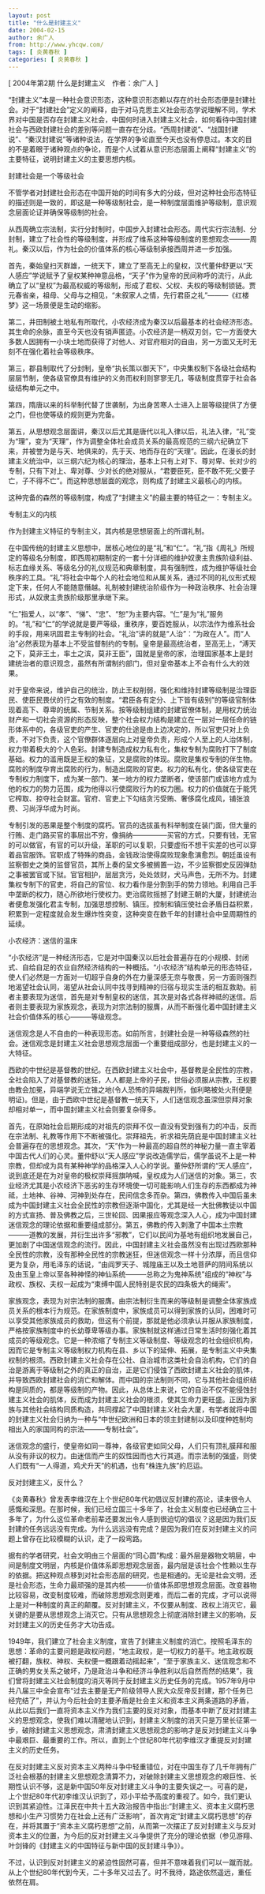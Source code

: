 ```yaml
---
layout: post
title: "什么是封建主义"
date: 2004-02-15
author: 余广人
from: http://www.yhcqw.com/
tags: [ 炎黄春秋 ]
categories: [ 炎黄春秋 ]
---
```



[ 2004年第2期 什么是封建主义　作者：余广人 ]


“封建主义”本是一种社会意识形态，这种意识形态赖以存在的社会形态便是封建社会。对于“封建社会”定义的阐释，由于对马克思主义社会形态学说理解不同，学术界对中国是否存在封建主义社会，中国何时进入封建主义社会，如何看待中国封建社会与西欧封建社会的差别等问题一直存在分歧。“西周封建说”、“战国封建说”、“秦汉封建说”等诸种说法，在学界的争论直至今天也没有停息过。本文的目的不是着眼于诸种观点的争论，而是个人试着从意识形态层面上阐释“封建主义”的主要特征，说明封建主义的主要思想内核。

封建社会是一个等级社会


不管学者对封建社会形态在中国开始的时间有多大的分歧，但对这种社会形态特征的描述则是一致的，即这是一种等级制社会，是一种制度层面维护等级制，意识观念层面论证并确保等级制的社会。


从西周确立宗法制，实行分封制时，中国步入封建社会形态。周代实行宗法制、分封制，建立了社会性的等级制度，并形成了维系这种等级制度的思想观念———周礼。秦汉以后，作为社会的价值体系的核心等级制承接西周并进一步加强。


首先，秦始皇扫灭群雄，一统天下，建立了至高无上的皇权，汉代董仲舒更以“天人感应”学说赋予了皇权某种神意品格，“天子”作为皇帝的民间称呼的流行，从此确立了以“皇权”为最高权威的等级制，形成了君权、父权、夫权的等级制锁链。贾元春省亲，祖母、父母与之相见，“未叙家人之情，先行君臣之礼”———《红楼梦》这一场景便是生动的缩影。


第二，井田制被土地私有所取代，小农经济成为秦汉以后最基本的社会经济形态。其生命的余脉，直至今天也没有销声匿迹。小农经济是一柄双刃剑，它一方面使大多数人因拥有一小块土地而获得了对他人、对官府相对的自由，另一方面又无时无刻不在强化着社会等级秩序。


第三，郡县制取代了分封制，皇帝“执长策以御天下”，中央集权制下各级社会结构层层节制，使各级官僚具有维护的义务而权利则寥寥无几，等级制度贯穿于社会各级结构单元之中。

第四，隋唐以来的科举制代替了世袭制，为出身苦寒人士进入上层等级提供了方便之门，但也使等级的规则更为完备。


第五，从思想观念层面讲，秦汉以后尤其是唐代以礼入律以后，礼法入律，“礼”变为“理”，变为“天理”，作为调整全体社会成员关系的最高规范的三纲六纪确立下来，并被誉为是与天、地俱来的，先于天、地而存在的“天理”。因此，在漫长的封建主义统治中，以三纲六纪为核心的理治，基本上只有上对下、尊对卑、长对少的专制，只有下对上、卑对尊、少对长的绝对服从，“君要臣死，臣不敢不死;父要子亡，子不得不亡”。而这种思想层面的观念，则构成了封建主义最核心的内核。

这种完备的森然的等级制度，构成了“封建主义”的最主要的特征之一：专制主义。

专制主义的内核

作为封建主义特征的专制主义，其内核是思想层面上的所谓礼制。


在中国传统的封建主义思想中，居核心地位的是“礼”和“仁”。“礼”指《周礼》所规定的等级名分制度，即西周初期制定的一套十分详细的维护奴隶主贵族阶级利益、标志血缘关系、等级名分的礼仪规范和典章制度，具有强制性，成为维护等级社会秩序的工具。“礼”将社会中每个人的社会地位和从属关系，通过不同的礼仪形式规定下来，任何人不能随意僭越。礼制被封建统治阶级作为一种政治秩序、社会治理形式，从奴隶主贵族阶级那里承继下来。


“仁”指爱人，以“孝”、“悌”、“忠”、“恕”为主要内容。“仁”是为“礼”服务的。“礼”和“仁”的学说就是要严等级，重秩序，要百姓服从，以宗法作为维系社会的手段，用来巩固君主专制的社会。“礼治”讲的就是“人治”：“为政在人”。而“人治”必然表现为基本上不受监督制约的专制。皇帝是最高统治者，至高无上，“溥天之下，莫非王土，率土之滨，莫非王臣”，国就是皇帝的家，治理国家基本上是封建统治者的意识观念，虽然有所谓制约部门，但对皇帝基本上不会有什么大的效果。


对于皇帝来说，维护自己的统治，防止王权削弱，强化和维持封建等级制是治理臣民、使臣民畏伏的行之有效的制度。“君臣各有定分、上下皆有级别”的等级官制体现着高下、尊卑的统属、节制关系。按等级制组建的封建官僚体制，是用权力统治财产和一切社会资源的形态反映，整个社会权力结构是建立在一层对一层任命的链形体系中的，各级官吏的产生、官吏的仕途是由上边决定的，所以官吏只对上负责，不对下负责，这个官僚群体逐层向上对皇帝负责，形成个人至上的人治体制，权力带着极大的个人色彩。封建专制造成权力私有化，集权专制为腐败打下了制度基础。权力的滥用既是王权的象征，又是腐败的体现。腐败是集权专制的伴生物。腐败的制度孕育出腐败的行为，制造出腐败的官吏。权力的私有化，使各级官吏在专制权力制度下，成为某一部门、某一地方的权力垄断者，使该部门或该地方成为他的权力的势力范围，成为他得以行使腐败行为的权力圈。权力的价值就在于能凭它榨取、掠夺社会财富。官府、官吏上下勾结贪污受贿、奢侈腐化成风，铺张浪费、习尚浮华成为时尚。


专制引发的恶果是整个制度的腐朽。官员的选拔虽有科举制度在装门面，但大量的行贿、走门路买官的事层出不穷，像捐纳—————买官的方式，只要有钱，无官的可以做官，有官的可以升级，革职的可以复职，只要虚衔不想干实差的也可以穿着品官服饰。官职成了特殊的商品，金钱政治使得腐败现象愈演愈烈。朝廷虽设有监察御史之类的监督官员，其所上奏的呈文多被搁置一边，不少监察御史反因弹劾之事被罢官或下狱。官官相护，层层贪污，处处敛财，犬马声色，无所不为。封建集权专制下的官吏，将自己的官位、权力看作是分割到手的势力领地。利用自己手中垄断的权力，随心所欲地行使权力。吏治腐败摇撼了封建王朝的大厦，封建统治者便愈发强化君主专制，加强思想控制、镇压。控制和镇压使社会矛盾日益积累，积累到一定程度就会发生爆炸性突变，这种突变在数千年的封建社会中呈周期性的延续。

小农经济：迷信的温床


“小农经济”是一种经济形态，它是对中国秦汉以后社会普遍存在的小规模、封闭式、自给自足的农业自然经济结构的一种概括。“小农经济”结构单元的形态特征，使人们必然是一方面对一切超乎自身的外在力量深感无奈与敬畏，另一方面则强烈地渴望社会认同，渴望从社会认同中找寻到精神的归宿与现实生活的相互救助。前者主要表现为迷信，首先是对专制皇权的迷信，其次是对各式各样神祗的迷信。后者则主要表现为家族观念，表现为对宗法制的服膺，从而不断强化着中国封建主义社会价值体系的核心———等级观念。

迷信观念是人不自由的一种表现形态。如前所言，封建社会是一种等级森然的社会。迷信观念是封建主义社会思想观念层面一个重要组成部分，也是封建主义的一大特征。


西欧的中世纪是基督教的世纪。在西欧封建主义社会中，基督教是全民性的宗教，全社会陷入了对基督教的迷狂，人人都是上帝的子民，世俗必须服从宗教，王权要由教会加冕，异端学说无立锥之地(令人恐怖的异端裁判所，伽利略被处火刑便是明证)。但是，由于西欧中世纪是基督教一统天下，人们迷信观念虽深但崇拜对象却相对单一，而中国封建主义社会则要复杂得多。


首先，在原始社会后期形成的对祖先的崇拜不仅一直没有受到强有力的冲击，反而在宗法制、礼教等作用下不断被强化。崇拜祖先，祈求祖先荫庇是中国封建主义社会普遍存在的思想观念。其次，“天”作为一种最高的超自然的神秘力量一直主宰着中国古代人们的心灵。董仲舒以“天人感应”学说改造儒学后，儒学虽说不上是一种宗教，但却成为具有某种神学的品格深入人心的学说。董仲舒所谓的“天人感应”，说到底还是在为对皇帝的极权崇拜摇旗呐喊，皇权成为人们迷信的对象。第三，农业经济尤其是小农经济下恶劣的生存环境使一切可能影响人们生存的东西都成为神祗，土地神、谷神、河神到处存在，民间信念多而杂。第四，佛教传入中国后虽未成为中国封建主义社会全民性的宗教但逐渐中国化，尤其是经一大批佛教徒以中国的方式宣扬、普及佛教之后，三世轮回、因果报应等观念深入人心，成为中国封建迷信观念的理论依据和重要组成部分。第五，佛教的传入刺激了中国本土宗教———道教的发展，并衍生出许多“邪教”，它们以民间为基地有组织地发展自己，更加剧了中国迷信观念的流行。因此，中国封建主义社会虽然没有出现过西欧那种全民性的宗教，没有那种全民性的宗教迷狂，但迷信观念一样十分浓厚，而且信仰更为复杂，用毛泽东的话说，“由阎罗天子、城隍庙王以及土地菩萨的阴间系统以及由玉皇上帝以至各种神怪的神仙系统———总称之为鬼神系统”组成的“神权”与政权、族权、夫权一起成为“束缚中国人民特别是农民的四条极大的绳索”。


家族观念，表现为对宗法制的服膺。由宗法制衍生而来的等级制是调整全体家族成员关系的根本行为规范。在家族制度中，家族成员可以得到家族的认同，困难时可以享受其他家族成员的救助，但这有个前提，那就是他必须承认并服从家族制度，严格按家族制度中的长幼尊卑等级办事。家族制就这样通过日常生活时刻强化着其成员的等级观念。它是一种浓缩了专制主义等级制度、等级观念的社会组织机构，因而它是专制主义等级制权力机构在县、乡以下的延伸、拓展，是专制主义中央集权制的根须。西欧封建主义社会存在公社、自治城市这类社会自治机构，它们的自治是游离于等级制之外的真正的自治，正是它们侵蚀了西欧封建主义社会的肌体，并导致西欧封建社会的消亡和解体。而中国的宗法制则不同，它与其他社会组织结构是同质的，都是等级制的产物。因此，从总体上来说，它的自治不仅不能侵蚀封建主义社会的肌体，反而成为封建主义社会的根须，使其生命力更旺盛。正因为家族与其他社会结构同质构造，共同撑起了中国封建主义社会大厦，有学者就将中国的封建主义社会归纳为一种与“中世纪欧洲和日本的领主封建制以及印度种姓制均相出入的家国同构的宗法———专制社会”。


迷信观念的盛行，使皇帝如同一尊神，各级官吏如同父母，人们只有顶礼膜拜和服从没有非议的权力。由迷信而产生的奴性因而也大行其道。而宗法制的强盛，则使人们既有“一人得道，鸡犬升天”的机遇，也有“株连九族”的厄运。

反对封建主义，反什么？


《炎黄春秋》曾发表李维汉在上个世纪80年代初倡议反封建的高论，读来很令人感慨和深思。在那时候，我们已经立国三十多年了，社会主义制度也已经确立三十多年了，为什么这位革命老前辈还要发出令人感到很迫切的倡议？这是因为我们反封建的任务远远没有完成。为什么远远没有完成？是因为我们在反对封建主义的问题上曾存在比较模糊的认识，走了一段弯路。


据有的学者研究，社会文明由三个层面的“同心圆”构成：最外层是器物文明层，中间是制度文明层，内核是价值体系即思想观念层面，最内层是该社会个性赖以生存的依据。把这种观点移到对社会形态层的研究，也是相通的。无论是社会文明，还是社会形态，生命力最顽强的是其内核———价值体系即思想观念层面。改变器物比较容易，改变制度较难，而破除思想观念则更难，而后二者的完成，才可以说得上是对一种制度的真正的颠覆。反对封建主义，不仅要从制度、政权上消灭它，最关键的是要从思想观念上消灭它。只有从思想观念上彻底消除封建主义的影响，反对封建主义的历史任务才大功告成。


1949年，我们建立了社会主义制度，宣告了封建主义制度的消亡。按照毛泽东的思想：革命的主要问题是政权问题，“地主政权，是一切权力的基干。地主政权既被打翻，族权、神权、夫权便一概跟着动摇起来”，“至于家族主义、迷信观念和不正确的男女关系之破坏，乃是政治斗争和经济斗争胜利以后自然而然的结果”，我们曾将封建主义社会制度的消灭等同于反封建主义历史任务的完成。1957年9月中共八届三中全会宣布“过去主要是无产阶级领导人民大众反帝反封建，那个任务已经完结了”，并认为今后社会的主要矛盾是社会主义和资本主义两条道路的矛盾，从此以后我们一直将资本主义作为我们主要的反对对象，而基本中断了反对封建主义的思想观念，使我们难以清醒地认识到，封建主义制度的消灭只是万里长征第一步，破除封建主义思想观念，肃清封建主义思想观念的影响才是反对封建主义斗争中最艰巨、最重要的工作。所以，直到上个世纪80年代初李维汉才重提反对封建主义的历史任务。


在反对封建主义反对资本主义两种斗争中轻重错位，对在中国生存了几千年拥有广泛社会根基的封建主义思想观念清算不力，对破除封建主义思想观念的艰巨性、长期性认识不够，这是新中国50年反对封建主义斗争的主要失误之一。可喜的是，上个世纪80年代初李维汉认识到了，邓小平给予高度的重视了。如今，我们更认识到其紧迫性。江泽民在中共十五大政治报告中指出:“封建主义、资本主义腐朽思想和小生产习惯势力在社会上还有广泛影响”，首次肯定“封建主义腐朽思想”的存在，并将其置于“资本主义腐朽思想”之前，从而第一次摆正了反对封建主义与反对资本主义的位置，为今后的反对封建主义斗争提供了充分的理论依据（参见游翔、叶剑锋的《封建主义的中国特征与新中国的反封建斗争》）。

不过，认识到反对封建主义的紧迫性固然可喜，但并不意味着我们可以一蹴而就。从上个世纪80年代到今天，二十多年又过去了。时不我待，路途依然遥远，重任依然在肩。



